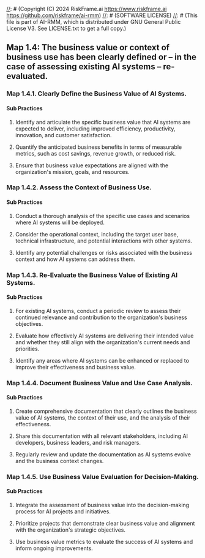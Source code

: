 [//]: # (COPYRIGHT)
[//]: # (RiskFrame.ai - AI Risk Management and Resilience Framework)
[//]: # (Copyright (C) 2024 RiskFrame.ai https://www.riskframe.ai https://github.com/riskframe/ai-rmm)
[//]: # (SOFTWARE LICENSE)
[//]: # (This file is part of AI-RMM, which is distributed under GNU General Public License V3. See LICENSE.txt to get a full copy.)
    
## Map 1.4: The business value or context of business use has been clearly defined or – in the case of assessing existing AI systems – re-evaluated.

### Map 1.4.1. Clearly Define the Business Value of AI Systems.

#### Sub Practices

1. Identify and articulate the specific business value that AI systems are expected to deliver, including improved efficiency, productivity, innovation, and customer satisfaction.

2. Quantify the anticipated business benefits in terms of measurable metrics, such as cost savings, revenue growth, or reduced risk.

3. Ensure that business value expectations are aligned with the organization's mission, goals, and resources.

### Map 1.4.2. Assess the Context of Business Use.

#### Sub Practices

1. Conduct a thorough analysis of the specific use cases and scenarios where AI systems will be deployed.

2. Consider the operational context, including the target user base, technical infrastructure, and potential interactions with other systems.

3. Identify any potential challenges or risks associated with the business context and how AI systems can address them.

### Map 1.4.3. Re-Evaluate the Business Value of Existing AI Systems.

#### Sub Practices

1. For existing AI systems, conduct a periodic review to assess their continued relevance and contribution to the organization's business objectives.

2. Evaluate how effectively AI systems are delivering their intended value and whether they still align with the organization's current needs and priorities.

3. Identify any areas where AI systems can be enhanced or replaced to improve their effectiveness and business value.

### Map 1.4.4. Document Business Value and Use Case Analysis.

#### Sub Practices

1. Create comprehensive documentation that clearly outlines the business value of AI systems, the context of their use, and the analysis of their effectiveness.

2. Share this documentation with all relevant stakeholders, including AI developers, business leaders, and risk managers.

3. Regularly review and update the documentation as AI systems evolve and the business context changes.

### Map 1.4.5. Use Business Value Evaluation for Decision-Making.

#### Sub Practices

1. Integrate the assessment of business value into the decision-making process for AI projects and initiatives.

2. Prioritize projects that demonstrate clear business value and alignment with the organization's strategic objectives.

3. Use business value metrics to evaluate the success of AI systems and inform ongoing improvements.

